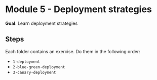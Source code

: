 # Module 5 - Deployment strategies

**Goal**: Learn deployment strategies

## Steps

Each folder contains an exercise. Do them in the following order:

- `1-deployment`
- `2-blue-green-deployment`
- `3-canary-deployment`
